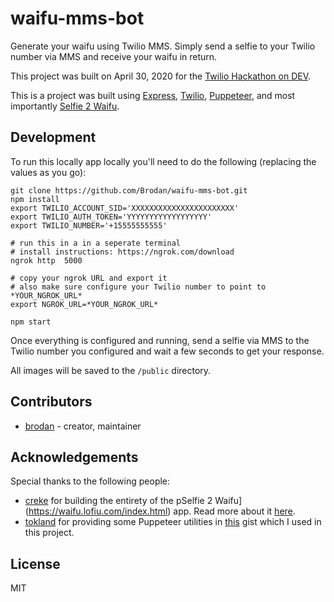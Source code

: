 # waifu-mms-bot

Generate your waifu using Twilio MMS. Simply send a selfie to your Twilio number via MMS and receive your waifu in return.

This project was built on April 30, 2020 for the [Twilio Hackathon on DEV](https://dev.to/devteam/announcing-the-twilio-hackathon-on-dev-2lh8).

This is a project was built using [Express](https://expressjs.com/), [Twilio](https://www.twilio.com/), [Puppeteer](https://github.com/puppeteer/puppeteer), and most importantly [Selfie 2 Waifu](https://waifu.lofiu.com/index.html). 

## Development

To run this locally app locally you'll need to do the following (replacing the values as you go):

```
git clone https://github.com/Brodan/waifu-mms-bot.git
npm install
export TWILIO_ACCOUNT_SID='XXXXXXXXXXXXXXXXXXXXXXX'
export TWILIO_AUTH_TOKEN='YYYYYYYYYYYYYYYYYY'
export TWILIO_NUMBER='+15555555555'

# run this in a in a seperate terminal
# install instructions: https://ngrok.com/download
ngrok http  5000

# copy your ngrok URL and export it
# also make sure configure your Twilio number to point to *YOUR_NGROK_URL*
export NGROK_URL=*YOUR_NGROK_URL*

npm start

```

Once everything is configured and running, send a selfie via MMS to the Twilio number you configured and wait a few seconds to get your response.

All images will be saved to the `/public` directory.

## Contributors

- [brodan](https://github.com/brodan) - creator, maintainer

## Acknowledgements

Special thanks to the following people:

- [creke](creke.net) for building the entirety of the pSelfie 2 Waifu](https://waifu.lofiu.com/index.html) app. Read more about it [here](https://waifu.lofiu.com/about.html).
- [tokland](https://gist.github.com/tokland) for providing some Puppeteer utilities in [this](https://gist.github.com/tokland/d3bae3b6d3c1576d8700405829bbdb52) gist which I used in this project.

## License

MIT
